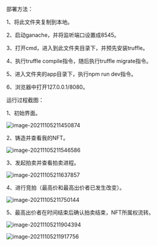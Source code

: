 部署方法：

1、将此文件夹复制到本地。

2、启动ganache，并将监听端口设置成8545。

3、打开cmd，进入到此文件夹目录下，并预先安装truffle。

4、执行truffle compile指令，随后执行truffle migrate指令。

5、进入文件夹的app目录下，执行npm run dev指令。

6、浏览器中打开127.0.0.1/8080。

运行过程截图：

1、初始界面。

![image-20211105211450874](C:\Users\12944\AppData\Roaming\Typora\typora-user-images\image-20211105211450874.png)

2、铸造并查看我的NFT。

![image-20211105211546586](C:\Users\12944\AppData\Roaming\Typora\typora-user-images\image-20211105211546586.png)

3、发起拍卖并查看拍卖进程。

![image-20211105211637857](C:\Users\12944\AppData\Roaming\Typora\typora-user-images\image-20211105211637857.png)

4、进行竞拍（最高价和最高出价者已发生改变）。

![image-20211105211750144](C:\Users\12944\AppData\Roaming\Typora\typora-user-images\image-20211105211750144.png)

5、最高出价者在时间结束后确认拍卖结束，NFT所属权流转。

![image-20211105211904394](C:\Users\12944\AppData\Roaming\Typora\typora-user-images\image-20211105211904394.png)

![image-20211105211917756](C:\Users\12944\AppData\Roaming\Typora\typora-user-images\image-20211105211917756.png)

